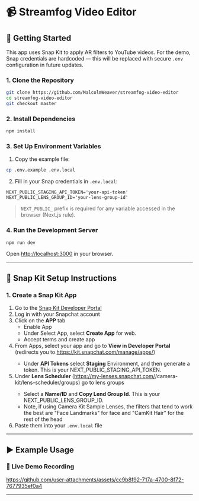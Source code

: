 # 📹 Streamfog Video Editor

## 🚀 Getting Started

This app uses Snap Kit to apply AR filters to YouTube videos. For the demo, Snap credentials are hardcoded — this will be replaced with secure `.env` configuration in future updates.

### 1. Clone the Repository

```bash
git clone https://github.com/MalcolmWeaver/streamfog-video-editor
cd streamfog-video-editor
git checkout master
```

### 2. Install Dependencies

```bash
npm install
```

### 3. Set Up Environment Variables

1. Copy the example file:

```bash
cp .env.example .env.local
```

2. Fill in your Snap credentials in `.env.local`:

```env
NEXT_PUBLIC_STAGING_API_TOKEN='your-api-token'
NEXT_PUBLIC_LENS_GROUP_ID='your-lens-group-id'
```

> `NEXT_PUBLIC_` prefix is required for any variable accessed in the browser (Next.js rule).

### 4. Run the Development Server

```bash
npm run dev
```

Open [http://localhost:3000](http://localhost:3000) in your browser.

---

## 🔑 Snap Kit Setup Instructions

### 1. Create a Snap Kit App

1. Go to the [Snap Kit Developer Portal](https://my-lenses.snapchat.com/)
2. Log in with your Snapchat account
3. Click on the **APP** tab
    - Enable App
    - Under Select App, select **Create App** for web.
    - Accept terms and create app 
4. From Apps, select your app and go to **View in Developer Portal** (redirects you to https://kit.snapchat.com/manage/apps/<ID>)
   - Under **API Tokens** select **Staging** Environment, and then generate a token. This is your NEXT_PUBLIC_STAGING_API_TOKEN.
5. Under **Lens Scheduler**  (https://my-lenses.snapchat.com/<ID>/camera-kit/lens-scheduler/groups) go to lens groups
    - Select a **Name/ID** and **Copy Lend Group Id**. This is your NEXT_PUBLIC_LENS_GROUP_ID.
    - Note, if using Camera Kit Sample Lenses, the filters that tend to work the best are "Face Landmarks" for face and 
    "CamKit Hair" for the rest of the head
6. Paste them into your `.env.local` file

---

## ▶️ Example Usage

### 🎥 Live Demo Recording

https://github.com/user-attachments/assets/cc9b8f92-717a-4700-8f72-7677935ef0a4

---


